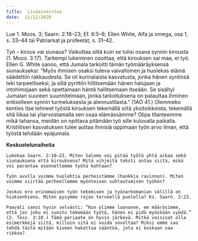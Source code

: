 ```yaml
---
title:  Lisäaineistoa
date:  11/12/2020
---
```


Lue 1. Moos. 3; Saarn. 2:18–23; Ef. 6:5–8; Ellen White, Alfa ja omega, osa 1, s. 33–44 tai Patriarkat ja profeetat, s. 31–42.

Työ – kirous vai siunaus? Vaikuttaa siltä kuin se tulisi osana synnin kirousta (1. Moos. 3:17). Tarkempi lukeminen osoittaa, että kirouksen sai maa, ei työ. Ellen G. White sanoo, että Jumala tarkoitti tämän työmääräyksensä siunaukseksi: ”Myös ihmisen osaksi tuleva vaivalloinen ja huolekas elämä säädettiin rakkaudesta. Se oli kurinalaista kasvatusta, jonka hänen syntinsä teki tarpeelliseksi, ja sillä pyrittiin hillitsemään hänen halujaan ja intohimojaan sekä opettamaan häntä hallitsemaan itseään. Se sisältyi Jumalan suureen suunnitelmaan, jonka tarkoituksena on palauttaa ihminen entiselleen synnin turmeluksesta ja alennustilasta.” (1AO 41.) Olemmeko kenties itse tehneet työstä kirouksen tekemällä siitä yksitoikkoista, tekemällä sitä liikaa tai yliarvostamalla sen osaa elämässämme? Olipa tilanteemme mikä tahansa, meidän on opittava pitämään työ sille kuluvalla paikalla. Kristillisen kasvatuksen tulee auttaa ihmisiä oppimaan työn arvo ilman, että työstä tehdään epäjumala.

**Keskustelunaiheita**

`Lukekaa Saarn. 2:18–23. Miten Salomo voi pitää työtä yhtä aikaa sekä siunauksena että kirouksena? Mitä vihjeitä teksti antaa siitä, mikä voi parantaa asennettamme työtä kohtaan?`

`Työn avulla voimme huolehtia perheistämme (hankkia ravinnon). Miten voimme siirtää perheellemme myönteisen suhtautumisen työhön?`

`Joskus ero erinomaisen työn tekemisen ja työnarkomanian välillä on hiuksenhieno. Miten pysymme rajan terveellä puolella? Ks. Saarn. 2:23.`

`Paavali sanoi hyvin selvästi: ”Kun olimme luonanne, me määräsimme, että jos joku ei suostu tekemään työtä, hänen ei pidä myöskään syödä.” (2. Tess. 3:10.) Tämä periaate on hyvin järkevä. Mitkä voisivat olla esimerkkejä siitä, milloin sitä ei voida soveltaa? Miksi emme saa tehdä tästä mitään kiveen hakattua sääntöä, jota ei koskaan saa rikkoa?`
